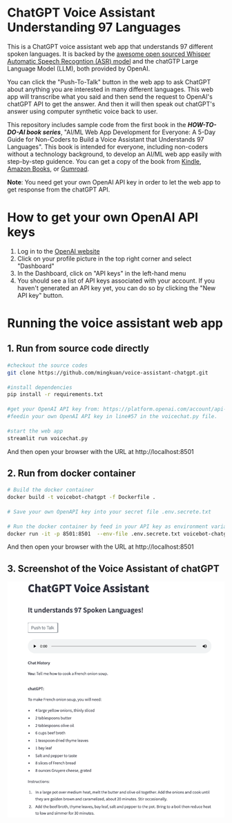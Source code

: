 # ChatGPT Voice Assistant Understanding 97 Languages

This is a ChatGPT voice assistant web app that understands 97 different spoken languages. It is backed by the [awesome open sourced Whisper Automatic Speech Recogntion (ASR) model](https://github.com/openai/whisper) and the chatGTP Large Language Model (LLM), both provided by OpenAI. 

You can click the "Push-To-Talk" button in the web app to ask ChatGPT about anything you are interested in many different languages. This web app will transcribe what you said and then send the request to OpenAI's chatGPT API to get the answer. And then it will then speak out chatGPT's answer using computer synthetic voice back to user.

This repository includes sample code from the first book in the ***HOW-TO-DO-AI book series***, "AI/ML Web App Development for Everyone: A 5-Day Guide for Non-Coders to Build a Voice Assistant that Understands 97 Languages". This book is intended for everyone, including non-coders without a technology background, to develop an AI/ML web app easily with step-by-step guidence. You can get a copy of the book from [Kindle](https://www.amazon.com/dp/B0BX5BGQ5R), [Amazon Books](https://www.amazon.com/dp/B0BW3HG5G6), or [Gumroad](https://mingkuan.gumroad.com/l/cxfra). 


**Note**:
You need get your own OpenAI API key in order to let the web app to get response from the chatGPT API.

# How to get your own OpenAI API keys
1. Log in to the [OpenAI website](https://openai.com/)
2. Click on your profile picture in the top right corner and select "Dashboard"
3. In the Dashboard, click on "API keys" in the left-hand menu
4. You should see a list of API keys associated with your account. If you haven't generated an API key yet, you can do so by clicking the "New API key" button.

# Running the voice assistant web app

## 1. Run from source code directly
```bash
#checkout the source codes
git clone https://github.com/mingkuan/voice-assistant-chatgpt.git

#install dependencies
pip install -r requirements.txt

#get your OpenAI API key from: https://platform.openai.com/account/api-keys 
#feedin your own OpenAI API key in line#57 in the voicechat.py file.

#start the web app
streamlit run voicechat.py
```
And then open your browser with the URL at http://localhost:8501

## 2. Run from docker container

```bash
# Build the docker container
docker build -t voicebot-chatgpt -f Dockerfile .

# Save your own OpenAPI key into your secret file .env.secrete.txt

# Run the docker container by feed in your API key as environment variable
docker run -it -p 8501:8501  --env-file .env.secrete.txt voicebot-chatgpt
```
And then open your browser with the URL at http://localhost:8501

## 3. Screenshot of the Voice Assistant of chatGPT

![Screenshot of the Voice Assistant Web App](./VoiceAssistantchatGPT.png)
